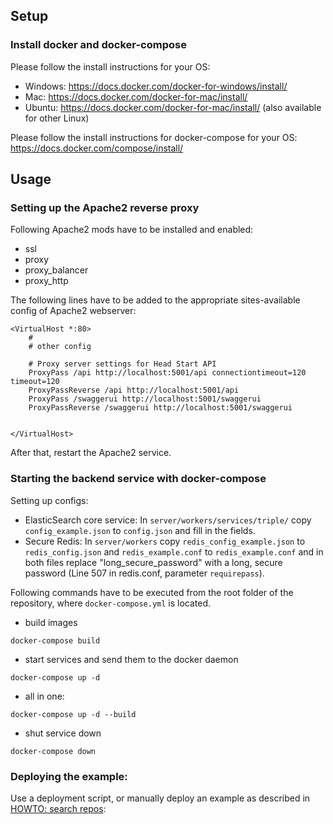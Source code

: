 ## Setup

### Install docker and docker-compose

Please follow the install instructions for your OS:

* Windows: https://docs.docker.com/docker-for-windows/install/
* Mac: https://docs.docker.com/docker-for-mac/install/
* Ubuntu: https://docs.docker.com/docker-for-mac/install/ (also available for other Linux)

Please follow the install instructions for docker-compose for your OS: https://docs.docker.com/compose/install/

## Usage

### Setting up the Apache2 reverse proxy

Following Apache2 mods have to be installed and enabled:

* ssl
* proxy
* proxy_balancer
* proxy_http

The following lines have to be added to the appropriate sites-available config of Apache2 webserver:

```
<VirtualHost *:80>
    #
    # other config

    # Proxy server settings for Head Start API
  	ProxyPass /api http://localhost:5001/api connectiontimeout=120 timeout=120
  	ProxyPassReverse /api http://localhost:5001/api
  	ProxyPass /swaggerui http://localhost:5001/swaggerui
  	ProxyPassReverse /swaggerui http://localhost:5001/swaggerui


</VirtualHost>
```

After that, restart the Apache2 service.

### Starting the backend service with docker-compose

Setting up configs:

* ElasticSearch core service: In `server/workers/services/triple/` copy `config_example.json` to `config.json` and fill in the fields.
* Secure Redis: In `server/workers` copy `redis_config_example.json` to `redis_config.json`  and `redis_example.conf` to `redis_example.conf` and in both files replace "long_secure_password" with a long, secure password (Line 507 in redis.conf, parameter `requirepass`).

Following commands have to be executed from the root folder of the repository, where `docker-compose.yml` is located.

* build images
```
docker-compose build
```

* start services and send them to the docker daemon
```
docker-compose up -d
```

* all in one:
```
docker-compose up -d --build
```

* shut service down
```
docker-compose down
```

### Deploying the example:

Use a deployment script, or manually deploy an example as described in [HOWTO: search repos](../../doc/howto_search_repos.md):
